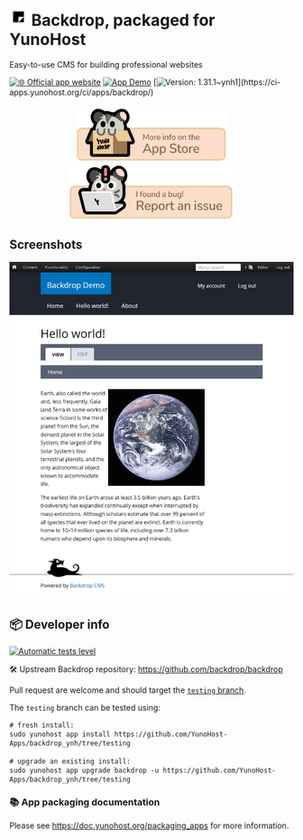 <!--
N.B.: This README was automatically generated by <https://github.com/YunoHost/apps_tools/blob/main/readme_generator>
It shall NOT be edited by hand.
-->

<h1>
  <img src="https://raw.githubusercontent.com/YunoHost/apps/main/logos/backdrop.png" width="32px" alt="Logo of Backdrop">
  Backdrop, packaged for YunoHost
</h1>

Easy-to-use CMS for building professional websites

[![🌐 Official app website](https://img.shields.io/badge/Official_app_website-darkgreen?style=for-the-badge)](https://backdropcms.org/)
[![App Demo](https://img.shields.io/badge/App_Demo-blue?style=for-the-badge)](https://backdropcms.org/demo)
[![Version: 1.31.1~ynh1](https://img.shields.io/badge/Version-1.31.1~ynh1-rgb(18,138,11)?style=for-the-badge)](https://ci-apps.yunohost.org/ci/apps/backdrop/)

<div align="center">
<a href="https://apps.yunohost.org/app/backdrop"><img height="100px" src="https://github.com/YunoHost/yunohost-artwork/raw/refs/heads/main/badges/neopossum-badges/badge_more_info_on_the_appstore.svg"/></a>
<a href="https://github.com/YunoHost-Apps/backdrop_ynh/issues"><img height="100px" src="https://github.com/YunoHost/yunohost-artwork/raw/refs/heads/main/badges/neopossum-badges/badge_report_an_issue.svg"/></a>
</div>


## Screenshots
![Screenshot of Backdrop](./doc/screenshots/Hello_world.png)

## 📦 Developer info

[![Automatic tests level](https://apps.yunohost.org/badge/cilevel/backdrop)](https://ci-apps.yunohost.org/ci/apps/backdrop/)

🛠️ Upstream Backdrop repository: <https://github.com/backdrop/backdrop>

Pull request are welcome and should target the [`testing` branch](https://github.com/YunoHost-Apps/backdrop_ynh/tree/testing).

The `testing` branch can be tested using:
```
# fresh install:
sudo yunohost app install https://github.com/YunoHost-Apps/backdrop_ynh/tree/testing

# upgrade an existing install:
sudo yunohost app upgrade backdrop -u https://github.com/YunoHost-Apps/backdrop_ynh/tree/testing
```

### 📚 App packaging documentation

Please see <https://doc.yunohost.org/packaging_apps> for more information.